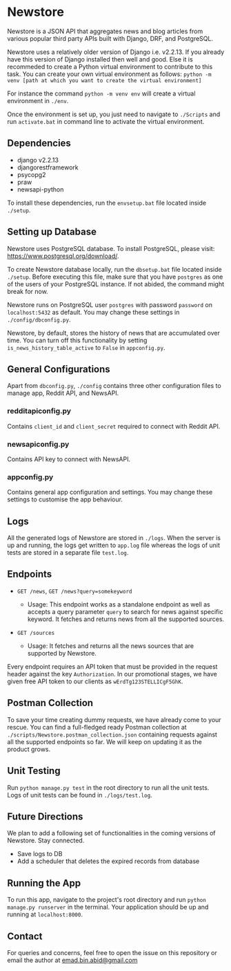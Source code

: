 # Newstore
Newstore is a JSON API that aggregates news and blog articles from various popular third party APIs built with Django, DRF, and PostgreSQL.

Newstore uses a relatively older version of Django i.e. v2.2.13. If you already have this version of Django installed then well and good. Else it is recommeded to create a Python virtual environment to contribute to this task. You can create your own virtual environment as follows:
`python -m venv [path at which you want to create the virtual environment]`

For instance the command `python -m venv env` will create a virtual environment in `./env`.

Once the environment is set up, you just need to navigate to `./Scripts` and run `activate.bat` in command line to activate the virtual environment.

## Dependencies

- django v2.2.13
- djangorestframework
- psycopg2
- praw
- newsapi-python

To install these dependencies, run the `envsetup.bat` file located inside `./setup`.

## Setting up Database
Newstore uses PostgreSQL database. To install PostgreSQL, please visit: https://www.postgresql.org/download/.

To create Newstore database locally, run the `dbsetup.bat` file located inside `./setup`. Before executing this file, make sure that you have `postgres` as one of the users of your PostgreSQL instance. If not abided, the command might break for now.

Newstore runs on PostgreSQL user `postgres` with password `password` on `localhost:5432` as default. You may change these settings in `./config/dbconfig.py`.

Newstore, by default, stores the history of news that are accumulated over time. You can turn off this functionality by setting `is_news_history_table_active` to `False` in `appconfig.py`.

## General Configurations
Apart from `dbconfig.py`, `./config` contains three other configuration files to manage app, Reddit API, and NewsAPI. 

### redditapiconfig.py
Contains `client_id` and `client_secret` required to connect with Reddit API.

### newsapiconfig.py
Contains API key to connect with NewsAPI.

### appconfig.py
Contains general app configuration and settings. You may change these settings to customise the app behaviour. 

## Logs
All the generated logs of Newstore are stored in `./logs`. When the server is up and running, the logs get written to `app.log` file whereas the logs of unit tests are stored in a separate file `test.log`.

## Endpoints
- `GET /news`, `GET /news?query=somekeyword`
    - Usage: This endpoint works as a standalone endpoint as well as accepts a query parameter `query` to search for news against specific keyword. It fetches and returns news from all the supported sources.

- `GET /sources`
    - Usage: It fetches and returns all the news sources that are supported by Newstore.

Every endpoint requires an API token that must be provided in the request header against the key `Authorization`. In our promotional stages, we have given free API token to our clients as `wErdTg123STELLICgF5GhK`.

## Postman Collection
To save your time creating dummy requests, we have already come to your rescue. You can find a full-fledged ready Postman collection at `./scripts/Newstore.postman_collection.json` containing requests against all the supported endpoints so far. We will keep on updating it as the product grows.

## Unit Testing
Run `python manage.py test` in the root directory to run all the unit tests. Logs of unit tests can be found in `./logs/test.log`.

## Future Directions
We plan to add a following set of functionalities in the coming versions of Newstore. Stay connected.
- Save logs to DB
- Add a scheduler that deletes the expired records from database

## Running the App
To run this app, navigate to the project's root directory and run `python manage.py runserver` in the terminal. Your application should be up and running at `localhost:8000`.

## Contact
For queries and concerns, feel free to open the issue on this repository or email the author at emad.bin.abid@gmail.com